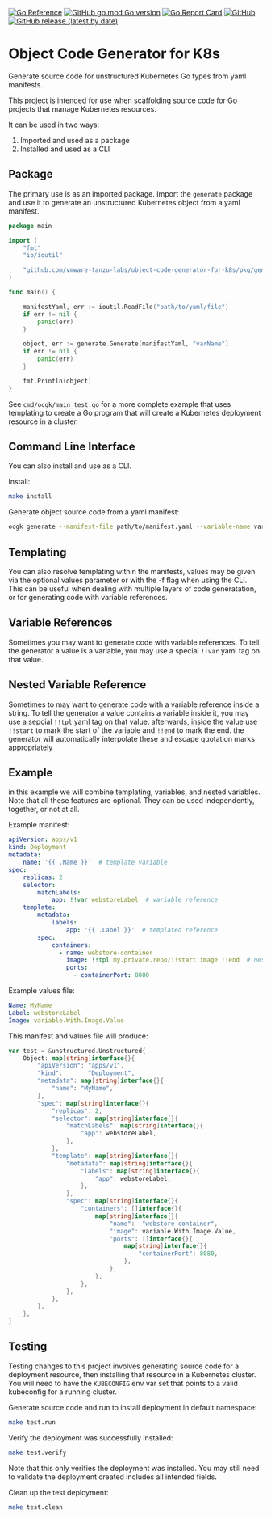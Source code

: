 [![Go Reference](https://pkg.go.dev/badge/github.com/vmware-tanzu-labs/object-code-generator-for-k8s.svg)](https://pkg.go.dev/github.com/vmware-tanzu-labs/object-code-generator-for-k8s)
[![GitHub go.mod Go version](https://img.shields.io/github/go-mod/go-version/vmware-tanzu-labs/object-code-generator-for-k8s)](https://golang.org/)
[![Go Report Card](https://goreportcard.com/badge/github.com/vmware-tanzu-labs/object-code-generator-for-k8s)](https://goreportcard.com/report/github.com/vmware-tanzu-labs/object-code-generator-for-k8s)
[![GitHub](https://img.shields.io/github/license/vmware-tanzu-labs/object-code-generator-for-k8s)](https://github.com/vmware-tanzu-labs/object-code-generator-for-k8s/blob/main/LICENSE)
[![GitHub release (latest by date)](https://img.shields.io/github/v/release/vmware-tanzu-labs/object-code-generator-for-k8s)](https://github.com/vmware-tanzu-labs/object-code-generator-for-k8s/releases)
# Object Code Generator for K8s

Generate source code for unstructured Kubernetes Go types from yaml manifests.

This project is intended for use when scaffolding source code for Go projects
that manage Kubernetes resources.

It can be used in two ways:
1. Imported and used as a package
2. Installed and used as a CLI

## Package

The primary use is as an imported package.  Import the `generate` package and
use it to generate an unstructured Kubernetes object from a yaml manifest.

```go
package main

import (
    "fmt"
    "io/ioutil"

    "github.com/vmware-tanzu-labs/object-code-generator-for-k8s/pkg/generate"
)

func main() {

    manifestYaml, err := ioutil.ReadFile("path/to/yaml/file")
    if err != nil {
        panic(err)
    }

    object, err := generate.Generate(manifestYaml, "varName")
    if err != nil {
        panic(err)
    }

    fmt.Println(object)
}
```

See `cmd/ocgk/main_test.go` for a more complete example that uses templating to create a Go
program that will create a Kubernetes deployment resource in a cluster.

## Command Line Interface

You can also install and use as a CLI.

Install:

```bash
make install
```

Generate object source code from a yaml manifest:

```bash
ocgk generate --manifest-file path/to/manifest.yaml --variable-name varName
```


## Templating

You can also resolve templating within the manifests, values may be given via
the optional values parameter or with the -f flag when using the CLI. This can
be useful when dealing with multiple layers of code generatation, or for
generating code with variable references.

## Variable References

Sometimes you may want to generate code with variable references. To tell the
generator a value is a variable, you may use a special `!!var` yaml tag on that value.


## Nested Variable Reference
Sometimes to may want to generate code with a variable reference inside a string. To tell the 
generator a value contains a variable inside it, you may use a sepcial `!!tpl` yaml tag on that value.
afterwards, inside the value use `!!start` to mark the start of the variable and `!!end` to mark the end. the generator will automatically interpolate these and escape quotation marks appropriately
## Example

in this example we will combine templating, variables, and nested variables.  Note that all
these features are optional.  They can be used independently,
together, or not at all.

Example manifest:

```yaml
apiVersion: apps/v1
kind: Deployment
metadata:
    name: '{{ .Name }}'  # template variable
spec:
    replicas: 2
    selector:
        matchLabels:
            app: !!var webstoreLabel  # variable reference
    template:
        metadata:
            labels:
                app: '{{ .Label }}'  # templated reference
        spec:
            containers:
              - name: webstore-container
                image: !!tpl my.private.repo/!!start image !!end  # nested variable reference
                ports:
                  - containerPort: 8080
```

Example values file:

```yaml
Name: MyName
Label: webstoreLabel
Image: variable.With.Image.Value
```

This manifest and values file will produce:

```go
var test = &unstructured.Unstructured{
	Object: map[string]interface{}{
		"apiVersion": "apps/v1",
		"kind":       "Deployment",
		"metadata": map[string]interface{}{
			"name": "MyName",
		},
		"spec": map[string]interface{}{
			"replicas": 2,
			"selector": map[string]interface{}{
				"matchLabels": map[string]interface{}{
					"app": webstoreLabel,
				},
			},
			"template": map[string]interface{}{
				"metadata": map[string]interface{}{
					"labels": map[string]interface{}{
						"app": webstoreLabel,
					},
				},
				"spec": map[string]interface{}{
					"containers": []interface{}{
						map[string]interface{}{
							"name":  "webstore-container",
							"image": variable.With.Image.Value,
							"ports": []interface{}{
								map[string]interface{}{
									"containerPort": 8080,
								},
							},
						},
					},
				},
			},
		},
	},
}
```

## Testing

Testing changes to this project involves generating source code for a deployment
resource, then installing that resource in a Kubernetes cluster.  You will need
to have the `KUBECONFIG` env var set that points to a valid kubeconfig for a
running cluster.

Generate source code and run to install deployment in default namespace:

```bash
make test.run
```

Verify the deployment was successfully installed:

```bash
make test.verify
```

Note that this only verifies the deployment was installed.  You may still need
to validate the deployment created includes all intended fields.

Clean up the test deployment:

```bash
make test.clean
```

